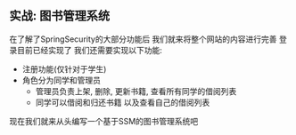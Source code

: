 ## 实战: 图书管理系统
在了解了SpringSecurity的大部分功能后 我们就来将整个网站的内容进行完善 登录目前已经实现了 我们还需要实现以下功能:
- 注册功能(仅针对于学生)
- 角色分为同学和管理员
    - 管理员负责上架, 删除, 更新书籍, 查看所有同学的借阅列表
    - 同学可以借阅和归还书籍 以及查看自己的借阅列表

现在我们就来从头编写一个基于SSM的图书管理系统吧